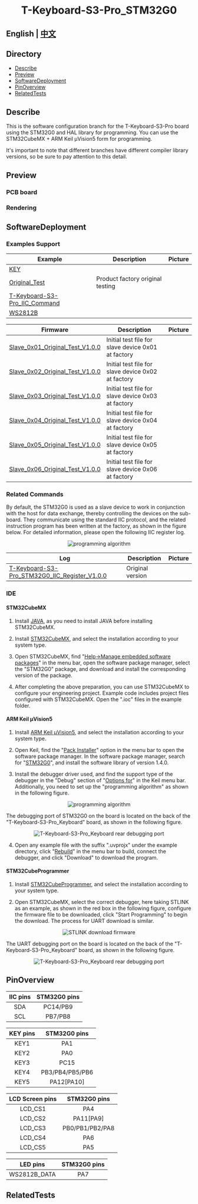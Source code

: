 <!--
 * @Description: None
 * @Author: LILYGO_L
 * @Date: 2023-09-11 16:13:14
 * @LastEditTime: 2025-01-23 18:13:20
 * @License: GPL 3.0
-->
<h1 align = "center">T-Keyboard-S3-Pro_STM32G0</h1>

## **English | [中文](./README_CN.md)**

## Directory
- [Describe](#Describe)
- [Preview](#Preview)
- [SoftwareDeployment](#SoftwareDeployment)
- [PinOverview](#PinOverview)
- [RelatedTests](#RelatedTests)

## Describe

This is the software configuration branch for the T-Keyboard-S3-Pro board using the STM32G0 and HAL library for programming. You can use the STM32CubeMX + ARM Keil μVision5 form for programming.

It's important to note that different branches have different compiler library versions, so be sure to pay attention to this detail.

## Preview

### PCB board

### Rendering

## SoftwareDeployment

### Examples Support

| Example | Description | Picture |
| ------  | ------ | ------ | 
| [KEY](./examples/KEY) |  |  |
| [Original_Test](./examples/Original_Test) | Product factory original testing |  |
| [T-Keyboard-S3-Pro_IIC_Command](./examples/T-Keyboard-S3-Pro_IIC_Command) |  |  |
| [WS2812B](./examples/WS2812B) |  |  |

| Firmware | Description | Picture |
| ------  | ------  | ------ |
| [Slave_0x01_Original_Test_V1.0.0](./firmware/（修复LED的HUE值设置失败问题）[STM32G030F6P6_Drive_0x01][T-Keyboard-S3-Pro_V1.0][Original_Test]_firmware_V2_202501231722.hex) | Initial test file for slave device 0x01 at factory |  |
| [Slave_0x02_Original_Test_V1.0.0](./firmware/（修复LED的HUE值设置失败问题）[STM32G030F6P6_Drive_0x02][T-Keyboard-S3-Pro_V1.0][Original_Test]_firmware_V2_202501231722.hex) | Initial test file for slave device 0x02 at factory |  |
| [Slave_0x03_Original_Test_V1.0.0](./firmware/（修复LED的HUE值设置失败问题）[STM32G030F6P6_Drive_0x03][T-Keyboard-S3-Pro_V1.0][Original_Test]_firmware_V2_202501231722.hex) | Initial test file for slave device 0x03 at factory |  |
| [Slave_0x04_Original_Test_V1.0.0](./firmware/（修复LED的HUE值设置失败问题）[STM32G030F6P6_Drive_0x04][T-Keyboard-S3-Pro_V1.0][Original_Test]_firmware_V2_202501231722.hex) | Initial test file for slave device 0x04 at factory |  |
| [Slave_0x05_Original_Test_V1.0.0](./firmware/（修复LED的HUE值设置失败问题）[STM32G030F6P6_Drive_0x05][T-Keyboard-S3-Pro_V1.0][Original_Test]_firmware_V2_202501231722.hex) | Initial test file for slave device 0x05 at factory |  |
| [Slave_0x06_Original_Test_V1.0.0](./firmware/（修复LED的HUE值设置失败问题）[STM32G030F6P6_Drive_0x06][T-Keyboard-S3-Pro_V1.0][Original_Test]_firmware_V2_202501231722.hex) | Initial test file for slave device 0x06 at factory |  |

### Related Commands

By default, the STM32G0 is used as a slave device to work in conjunction with the host for data exchange, thereby controlling the devices on the sub-board. They communicate using the standard IIC protocol, and the related instruction program has been written at the factory, as shown in the figure below. For detailed information, please open the following IIC register log.

<p align="center" width="100%">
    <img src="./image/1.png" alt="programming algorithm">
</p>

| Log | Description | Picture |
| ------  | ------  | ------ |
| [T-Keyboard-S3-Pro_STM32G0_IIC_Register_V1.0.0](./information/T-Keyboard-S3-Pro_STM32G0_IIC_Register_V1.0.0.pdf) | Original version |  |

### IDE

#### STM32CubeMX

1.  Install [JAVA](https://www.java.com/en/download/), as you need to install JAVA before installing STM32CubeMX.
    
2.  Install [STM32CubeMX](https://www.st.com/en/development-tools/stm32cubemx.html), and select the installation according to your system type.
    
3.  Open STM32CubeMX, find "[Help->Manage embedded software packages](./image/1.jpg)" in the menu bar, open the software package manager, select the "STM32G0" package, and download and install the corresponding version of the package.
    
4.  After completing the above preparation, you can use STM32CubeMX to configure your engineering project. Example code includes project files configured with STM32CubeMX. Open the ".ioc" files in the example folder.

#### ARM Keil μVision5

1.  Install [ARM Keil μVision5](https://www.keil.arm.com/mdk-community/), and select the installation according to your system type.
    
2.  Open Keil, find the "[Pack Installer](./image/2.jpg)" option in the menu bar to open the software package manager. In the software package manager, search for "[STM32G0](./image/3.jpg)", and install the software library of version 1.4.0.
    
3.  Install the debugger driver used, and find the support type of the debugger in the "Debug" section of "[Options for](./image/5.jpg)" in the Keil menu bar. Additionally, you need to set up the "programming algorithm" as shown in the following figure.
    

<p align="center" width="100%">
    <img src="./image/6.jpg" alt="programming algorithm">
</p>

The debugging port of STM32G0 on the board is located on the back of the "T-Keyboard-S3-Pro_Keyboard" board, as shown in the following figure.

<p align="center" width="100%">
    <img src="./image/7.jpg" alt="T-Keyboard-S3-Pro_Keyboard rear debugging port">
</p>

4.  Open any example file with the suffix ".uvprojx" under the example directory, click "[Rebuild](./image/4.jpg)" in the menu bar to build, connect the debugger, and click "Download" to download the program.

#### STM32CubeProgrammer

1.  Install [STM32CubeProgrammer](https://www.st.com/en/development-tools/stm32cubeprog.html), and select the installation according to your system type.
    
2.  Open STM32CubeMX, select the correct debugger, here taking STLINK as an example, as shown in the red box in the following figure, configure the firmware file to be downloaded, click "Start Programming" to begin the download. The process for UART download is similar.
    

<p align="center" width="100%">
    <img src="./image/8.jpg" alt="STLINK download firmware">
</p>

The UART debugging port on the board is located on the back of the "T-Keyboard-S3-Pro\_Keyboard" board, as shown in the following figure.

<p align="center" width="100%">
    <img src="./image/9.jpg" alt="T-Keyboard-S3-Pro_Keyboard rear debugging port">
</p>

## PinOverview

| IIC pins  | STM32G0 pins|
| :------------------: | :------------------:|
| SDA         |   PC14/PB9   |
| SCL         | PB7/PB8       |

| KEY pins  | STM32G0 pins|
| :------------------: | :------------------:|
| KEY1         | PA1       |
| KEY2         | PA0       |
| KEY3         | PC15       |
| KEY4         | PB3/PB4/PB5/PB6       |
| KEY5         | PA12[PA10]       |

| LCD Screen pins  | STM32G0 pins|
| :------------------: | :------------------:|
| LCD_CS1         |     PA4       |
| LCD_CS2         | PA11[PA9]       |
| LCD_CS3         | PB0/PB1/PB2/PA8       |
| LCD_CS4         | PA6       |
| LCD_CS5         | PA5       |

| LED pins  | STM32G0 pins|
| :------------------: | :------------------:|
| WS2812B_DATA         |     PA7       |


## RelatedTests


